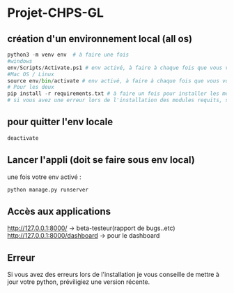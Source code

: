 # Projet-CHPS-GL

## création d'un environnement local (all os)

```python
python3 -m venv env  # à faire une fois
#windows
env/Scripts/Activate.ps1 # env activé, à faire à chaque fois que vous voulez utiliser l'env local
#Mac OS / Linux
source env/bin/activate # env activé, à faire à chaque fois que vous voulez utiliser l'env local
# Pour les deux
pip install -r requirements.txt # à faire un fois pour installer les modules nécessaires
# si vous avez une erreur lors de l'installation des modules requits, suffit de mettre à jour votre python vers une version plus récente
```
## pour quitter l'env locale
```python
deactivate
```
## Lancer l'appli (doit se faire sous env local)

une fois votre env activé :
```python
python manage.py runserver
```
## Accès aux applications
http://127.0.0.1:8000/ -> beta-testeur(rapport de bugs..etc)
http://127.0.0.1:8000/dashboard -> pour le dashboard

## Erreur
Si vous avez des erreurs lors de l'installation je vous conseille de mettre à jour votre python, préviligiez une version récente.
